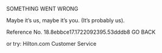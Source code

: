 SOMETHING WENT WRONG

Maybe it’s us, maybe it’s you.
(It’s probably us).

Reference No. 18.8ebbce17.1722092395.53dddb8
GO BACK

or try:
Hilton.com Customer Service